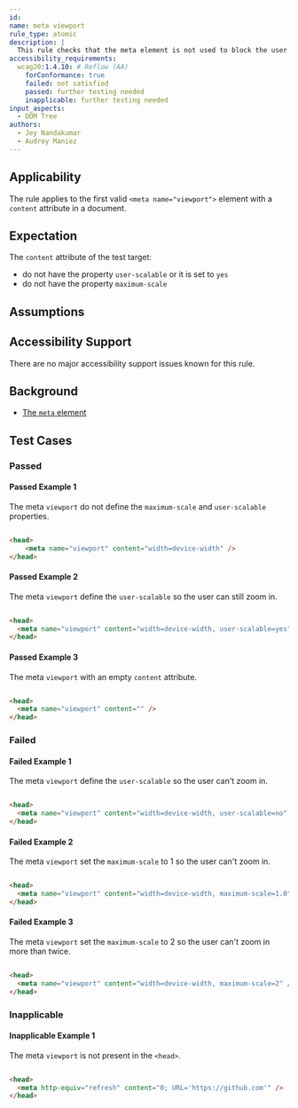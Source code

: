```yaml
---
id: 
name: meta viewport
rule_type: atomic
description: |
  This rule checks that the meta element is not used to block the user agent ability to zoom 
accessibility_requirements:
  wcag20:1.4.10: # Reflow (AA)
    forConformance: true
    failed: not satisfied
    passed: further testing needed
    inapplicable: further testing needed
input_aspects:
  - DOM Tree
authors:
  - Jey Nandakumar
  - Audrey Maniez
---
```


## Applicability

The rule applies to the first valid `<meta name="viewport">` element with a `content` attribute in a document.

## Expectation

The `content` attribute of the test target: 
- do not have the property `user-scalable` or it is set to `yes`
- do not have the property `maximum-scale` 

## Assumptions


## Accessibility Support

There are no major accessibility support issues known for this rule.

## Background

- [The `meta` element](https://www.w3.org/TR/html52/document-metadata.html#the-meta-element)

## Test Cases

### Passed

#### Passed Example 1

The meta `viewport` do not define the `maximum-scale` and `user-scalable` properties.

````html

<head>
	<meta name="viewport" content="width=device-width" />
</head>

````

#### Passed Example 2

The meta `viewport` define the `user-scalable` so the user can still zoom in.

````html

<head>
  <meta name="viewport" content="width=device-width, user-scalable=yes" />
</head>

````

#### Passed Example 3

The meta `viewport` with an empty `content` attribute.

````html

<head>
  <meta name="viewport" content="" />
</head>

````

### Failed

#### Failed Example 1

The meta `viewport` define the `user-scalable` so the user can't zoom in.

````html

<head>
  <meta name="viewport" content="width=device-width, user-scalable=no" />
</head>

````

#### Failed Example 2

The meta `viewport` set the `maximum-scale` to 1 so the user can't zoom in.

````html

<head>
  <meta name="viewport" content="width=device-width, maximum-scale=1.0" />
</head>

````

#### Failed Example 3

The meta `viewport` set the `maximum-scale` to 2 so the user can't zoom in more than twice.

````html

<head>
  <meta name="viewport" content="width=device-width, maximum-scale=2" />
</head>

````

### Inapplicable

#### Inapplicable Example 1

The meta `viewport` is not present in the `<head>`.

````html

<head>
  <meta http-equiv="refresh" content="0; URL='https://github.com'" />
</head>

````